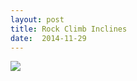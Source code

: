 ```yaml
---
layout: post
title: Rock Climb Inclines
date:  2014-11-29
---
```


![](https://infinit.io/link/vokoiva8/PZtv2Lk.jpg)